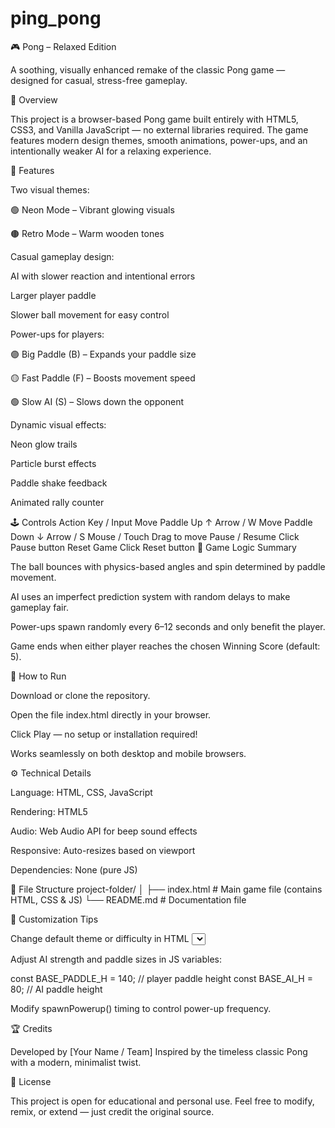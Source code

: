 # ping_pong
🎮 Pong – Relaxed Edition

A soothing, visually enhanced remake of the classic Pong game — designed for casual, stress-free gameplay.

🧩 Overview

This project is a browser-based Pong game built entirely with HTML5, CSS3, and Vanilla JavaScript — no external libraries required.
The game features modern design themes, smooth animations, power-ups, and an intentionally weaker AI for a relaxing experience.

🚀 Features

Two visual themes:

🟢 Neon Mode – Vibrant glowing visuals

🟤 Retro Mode – Warm wooden tones

Casual gameplay design:

AI with slower reaction and intentional errors

Larger player paddle

Slower ball movement for easy control

Power-ups for players:

🟣 Big Paddle (B) – Expands your paddle size

🟡 Fast Paddle (F) – Boosts movement speed

🟢 Slow AI (S) – Slows down the opponent

Dynamic visual effects:

Neon glow trails

Particle burst effects

Paddle shake feedback

Animated rally counter

🕹️ Controls
Action	Key / Input
Move Paddle Up	↑ Arrow / W
Move Paddle Down	↓ Arrow / S
Mouse / Touch	Drag to move
Pause / Resume	Click Pause button
Reset Game	Click Reset button
🧠 Game Logic Summary

The ball bounces with physics-based angles and spin determined by paddle movement.

AI uses an imperfect prediction system with random delays to make gameplay fair.

Power-ups spawn randomly every 6–12 seconds and only benefit the player.

Game ends when either player reaches the chosen Winning Score (default: 5).

🧰 How to Run

Download or clone the repository.

Open the file index.html directly in your browser.

Click Play — no setup or installation required!

Works seamlessly on both desktop and mobile browsers.

⚙️ Technical Details

Language: HTML, CSS, JavaScript

Rendering: HTML5 <canvas>

Audio: Web Audio API for beep sound effects

Responsive: Auto-resizes based on viewport

Dependencies: None (pure JS)

🌈 File Structure
project-folder/
│
├── index.html        # Main game file (contains HTML, CSS & JS)
└── README.md         # Documentation file

🧪 Customization Tips

Change default theme or difficulty in HTML <select> elements.

Adjust AI strength and paddle sizes in JS variables:

const BASE_PADDLE_H = 140; // player paddle height
const BASE_AI_H = 80;      // AI paddle height


Modify spawnPowerup() timing to control power-up frequency.

🏆 Credits

Developed by [Your Name / Team]
Inspired by the timeless classic Pong with a modern, minimalist twist.

📄 License

This project is open for educational and personal use.
Feel free to modify, remix, or extend — just credit the original source.

